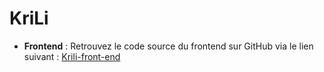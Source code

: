 # KriLi
- **Frontend** : Retrouvez le code source du frontend sur GitHub via le lien suivant : [Krili-front-end](https://github.com/zetatiabdelhakim/Krili-front-end)
